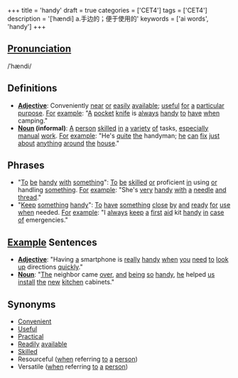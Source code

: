+++
title = 'handy'
draft = true
categories = ['CET4']
tags = ['CET4']
description = '[ˈhændi] a.手边的；便于使用的'
keywords = ['ai words', 'handy']
+++

## [Pronunciation](/en/post/pronunciation/)
/ˈhændi/

## Definitions
- **[Adjective](/en/post/adjective/)**: Conveniently [near](/en/post/near/) [or](/en/post/or/) [easily](/en/post/easily/) [available](/en/post/available/); [useful](/en/post/useful/) [for](/en/post/for/) [a](/en/post/a/) [particular](/en/post/particular/) [purpose](/en/post/purpose/). [For](/en/post/for/) [example](/en/post/example/): "[A](/en/post/a/) [pocket](/en/post/pocket/) [knife](/en/post/knife/) is [always](/en/post/always/) [handy](/en/post/handy/) [to](/en/post/to/) [have](/en/post/have/) [when](/en/post/when/) camping."
- **[Noun](/en/post/noun/) (informal)**: [A](/en/post/a/) [person](/en/post/person/) [skilled](/en/post/skilled/) [in](/en/post/in/) [a](/en/post/a/) [variety](/en/post/variety/) [of](/en/post/of/) tasks, [especially](/en/post/especially/) [manual](/en/post/manual/) [work](/en/post/work/). [For](/en/post/for/) [example](/en/post/example/): "He's [quite](/en/post/quite/) [the](/en/post/the/) handyman; [he](/en/post/he/) [can](/en/post/can/) [fix](/en/post/fix/) [just](/en/post/just/) [about](/en/post/about/) [anything](/en/post/anything/) [around](/en/post/around/) [the](/en/post/the/) [house](/en/post/house/)."

## Phrases
- "[To](/en/post/to/) [be](/en/post/be/) [handy](/en/post/handy/) [with](/en/post/with/) [something](/en/post/something/)": [To](/en/post/to/) [be](/en/post/be/) [skilled](/en/post/skilled/) [or](/en/post/or/) proficient [in](/en/post/in/) using [or](/en/post/or/) handling [something](/en/post/something/). [For](/en/post/for/) [example](/en/post/example/): "She's [very](/en/post/very/) [handy](/en/post/handy/) [with](/en/post/with/) [a](/en/post/a/) [needle](/en/post/needle/) [and](/en/post/and/) [thread](/en/post/thread/)."
- "[Keep](/en/post/keep/) [something](/en/post/something/) [handy](/en/post/handy/)": [To](/en/post/to/) [have](/en/post/have/) [something](/en/post/something/) [close](/en/post/close/) [by](/en/post/by/) [and](/en/post/and/) [ready](/en/post/ready/) [for](/en/post/for/) [use](/en/post/use/) [when](/en/post/when/) needed. [For](/en/post/for/) [example](/en/post/example/): "I [always](/en/post/always/) [keep](/en/post/keep/) [a](/en/post/a/) [first](/en/post/first/) [aid](/en/post/aid/) kit [handy](/en/post/handy/) [in](/en/post/in/) [case](/en/post/case/) [of](/en/post/of/) emergencies."

## [Example](/en/post/example/) Sentences
- **[Adjective](/en/post/adjective/)**: "Having [a](/en/post/a/) smartphone is [really](/en/post/really/) [handy](/en/post/handy/) [when](/en/post/when/) [you](/en/post/you/) [need](/en/post/need/) [to](/en/post/to/) [look](/en/post/look/) [up](/en/post/up/) directions [quickly](/en/post/quickly/)."
- **[Noun](/en/post/noun/)**: "[The](/en/post/the/) neighbor came [over](/en/post/over/), [and](/en/post/and/) [being](/en/post/being/) [so](/en/post/so/) [handy](/en/post/handy/), [he](/en/post/he/) helped [us](/en/post/us/) [install](/en/post/install/) [the](/en/post/the/) [new](/en/post/new/) [kitchen](/en/post/kitchen/) cabinets."

## Synonyms
- [Convenient](/en/post/convenient/)
- [Useful](/en/post/useful/)
- [Practical](/en/post/practical/)
- [Readily](/en/post/readily/) [available](/en/post/available/)
- [Skilled](/en/post/skilled/)
- Resourceful ([when](/en/post/when/) referring [to](/en/post/to/) [a](/en/post/a/) [person](/en/post/person/))
- Versatile ([when](/en/post/when/) referring [to](/en/post/to/) [a](/en/post/a/) [person](/en/post/person/))
